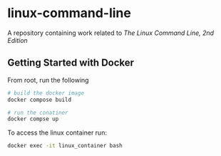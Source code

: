 # linux-command-line
A repository containing work related to *The Linux Command Line, 2nd Edition*

## Getting Started with Docker
From root, run the following
```bash
# build the docker image
docker compose build

# run the conatiner 
docker compse up
```

To access the linux container run:
```bash
docker exec -it linux_container bash
```